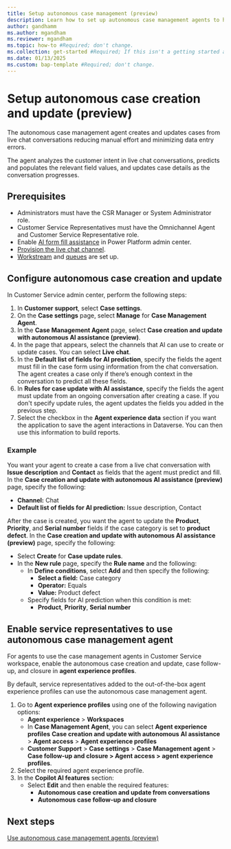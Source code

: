 ```yaml
---
title: Setup autonomous case management (preview)
description: Learn how to set up autonomous case management agents to help customer support teams efficiently handle case management tasks.
author: gandhamm
ms.author: mgandham
ms.reviewer: mgandham
ms.topic: how-to #Required; don't change.
ms.collection: get-started #Required; If this isn't a getting started article, don't remove the attribute, but leave the value blank. The values for this attribute will be updated over time.
ms.date: 01/13/2025
ms.custom: bap-template #Required; don't change.
---
```



# Setup autonomous case creation and update (preview)

The autonomous case management agent creates and updates cases from live chat conversations reducing manual effort and minimizing data entry errors.

The agent analyzes the customer intent in live chat conversations, predicts and populates the relevant field values, and updates case details as the conversation progresses.

## Prerequisites

- Administrators must have the CSR Manager or System Administrator role.
- Customer Service Representatives must have the Omnichannel Agent and Customer Service Representative role.
- Enable [AI form fill assistance](/power-platform/admin/settings-features#ai-form-fill-assistance) in Power Platform admin center.
- [Provision the live chat channel](/dynamics365/contact-center/implement/provision-channels). 
- [Workstream](../administer/create-workstreams.md) and [queues](../administer/queues-omnichannel.md) are set up.


## Configure autonomous case creation and update

In Customer Service admin center, perform the following steps:

1. In **Customer support**, select **Case settings**.
2. On the **Case settings** page, select **Manage** for **Case Management Agent**.
3. In the **Case Management Agent** page, select **Case creation and update with autonomous AI assistance (preview)**.
4. In the page that appears, select the channels that AI can use to create or update cases. You can select **Live chat**.
5. In the **Default list of fields for AI prediction**, specify the fields the agent must fill in the case form using information from the chat conversation.  The agent creates a case only if there’s enough context in the conversation to predict all these fields.  
6. In **Rules for case update with AI assistance**, specify the fields the agent must update from an ongoing conversation after creating a case. If you don't specify update rules, the agent updates the fields you added in the previous step.
7. Select the checkbox in the **Agent experience data** section if you want the application to save the agent interactions in Dataverse. You can then use this information to build reports.

### Example 

You want your agent to create a case from a live chat conversation with **Issue description** and **Contact** as fields that the agent must predict and fill. In the **Case creation and update with autonomous AI assistance (preview)** page, specify the following: 
- **Channel:** Chat  
- **Default list of fields for AI prediction:** Issue description, Contact  

After the case is created, you want the agent to update the **Product**, **Priority**, and **Serial number** fields if the case category is set to **product defect**. In the **Case creation and update with autonomous AI assistance (preview)** page, specify the following: 
- Select **Create** for **Case update rules**. 
- In the **New rule** page, specify the **Rule name** and the following:
  - In **Define conditions**, select **Add** and then specify the following:
    - **Select a field:** Case category  
    - **Operator:** Equals  
    - **Value:** Product defect  
  - Specify fields for AI prediction when this condition is met:  
    - **Product**, **Priority**, **Serial number**

## Enable service representatives to use autonomous case management agent

For agents to use the case management agents in Customer Service workspace, enable the autonomous case creation and update, case follow-up, and closure in **agent experience profiles**.

By default, service representatives added to the out-of-the-box agent experience profiles can use the autonomous case management agent.

1. Go to **Agent experience profiles** using one of the following navigation options:
   - **Agent experience** > **Workspaces**
   - In **Case Management Agent**, you can select **Agent experience profiles** **Case creation and update with autonomous AI assistance** > **Agent access** > **Agent experience profiles**
   - **Customer Support** > **Case settings** > **Case Management agent** > **Case follow-up and closure > Agent access > agent experience profiles**.
2. Select the required agent experience profile.
3. In the **Copilot AI features** section:
   - Select **Edit** and then enable the required features:  
     - **Autonomous case creation and update from conversations**  
     - **Autonomous case follow-up and closure**

## Next steps

 [Use autonomous case management agents (preview)](../use/use-case-creation-agent.md)